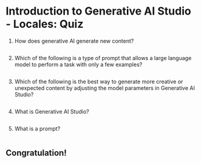 # Introduction to Generative AI Studio - Locales: Quiz

1. How does generative AI generate new content?
```bash

```

2. Which of the following is a type of prompt that allows a large language model to perform a task with only a few examples?
```bash

```

3. Which of the following is the best way to generate more creative or unexpected content by adjusting the model parameters in Generative AI Studio?
```bash

```

4. What is Generative AI Studio?
```bash

```

5. What is a prompt?
```bash

```

## Congratulation!
